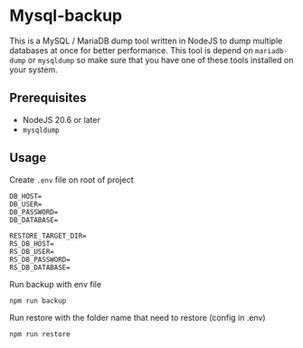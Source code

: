 # Mysql-backup

This is a MySQL / MariaDB dump tool written in NodeJS to dump multiple databases at once for better performance. This tool is depend on `mariadb-dump` or `mysqldump` so make sure that you have one of these tools installed on your system.

## Prerequisites

- NodeJS 20.6 or later
- `mysqldump`

## Usage

Create `.env` file on root of project

```env
DB_HOST=
DB_USER=
DB_PASSWORD=
DB_DATABASE=

RESTORE_TARGET_DIR=
RS_DB_HOST=
RS_DB_USER=
RS_DB_PASSWORD=
RS_DB_DATABASE=
```

Run backup with env file

```console
npm run backup
```

Run restore with the folder name that need to restore (config in .env)

```console
npm run restore
```
